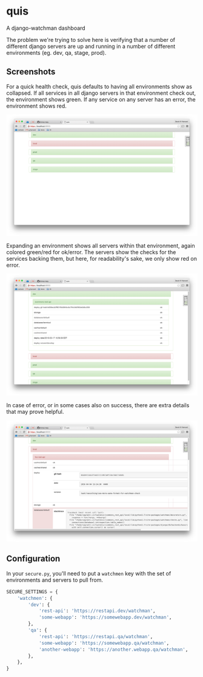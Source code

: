 # quis
A django-watchman dashboard

The problem we're trying to solve here is verifying that a number of different
django servers are up and running in a number of different environments (eg.
dev, qa, stage, prod).

## Screenshots

For a quick health check, quis defaults to having all environments show as
collapsed.  If all services in all django servers in that environment check
out, the environment shows green.  If any service on any server has an
error, the environment shows red.

![Defaults to collapsed](img/collapsed.png?raw=true "Defaults to collapsed")

Expanding an environment shows all servers within that environment, again
colored green/red for ok/error.  The servers show the checks for the services
backing them, but here, for readability's sake, we only show red on error.

![Everything ok in this environment](img/everything_ok.png?raw=true "Everything ok in this environment")

In case of error, or in some cases also on success, there are extra details that
may prove helpful.

![Failures and details](img/failures_and_details.png?raw=true "Failures and details")

## Configuration

In your `secure.py`, you'll need to put a `watchmen` key with the set of
environments and servers to pull from.

```python
SECURE_SETTINGS = {
    'watchmen': {
        'dev': {
            'rest-api': 'https://restapi.dev/watchman',
            'some-webapp': 'https://somewebapp.dev/watchman',
        },
        'qa': {
            'rest-api': 'https://restapi.qa/watchman',
            'some-webapp': 'https://somewebapp.qa/watchman',
            'another-webapp': 'https://another.webapp.qa/watchman',
        },
    },
}
```
